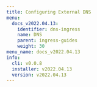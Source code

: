```yaml
---
title: Configuring External DNS
menu:
  docs_v2022.04.13:
    identifier: dns-ingress
    name: DNS
    parent: ingress-guides
    weight: 30
menu_name: docs_v2022.04.13
info:
  cli: v0.0.8
  installer: v2022.04.13
  version: v2022.04.13
---
```


